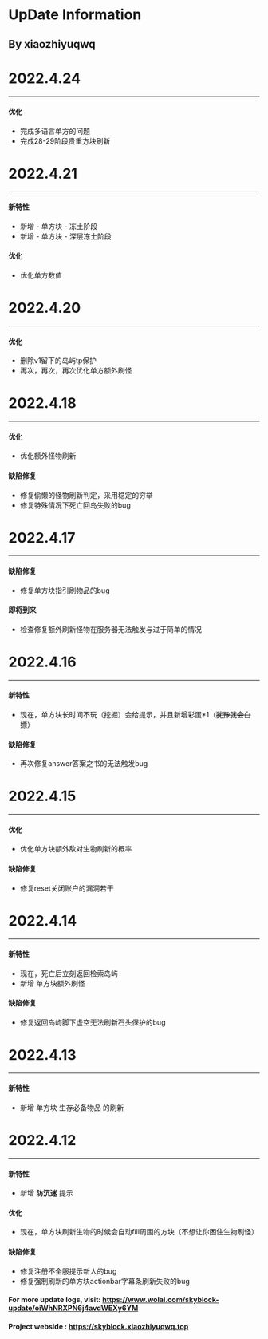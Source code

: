 # UpDate Information
## By xiaozhiyuqwq
# 2022.4.24

---

#### 优化

- 完成多语言单方的问题
- 完成28-29阶段贵重方块刷新

# 2022.4.21

---



#### 新特性

- 新增 - 单方块 - 冻土阶段
- 新增 - 单方块 - 深层冻土阶段

#### 优化

- 优化单方数值

# 2022.4.20

---



#### 优化

- 删除v1留下的岛屿tp保护
- 再次，再次，再次优化单方额外刷怪

# 2022.4.18

---



#### 优化

- 优化额外怪物刷新

#### 缺陷修复

- 修复偷懒的怪物刷新判定，采用稳定的穷举
- 修复特殊情况下死亡回岛失败的bug

# 2022.4.17

---



#### 缺陷修复

- 修复单方块指引刷物品的bug

#### 即将到来

- 检查修复额外刷新怪物在服务器无法触发与过于简单的情况

# 2022.4.16

---



#### 新特性

- 现在，单方块长时间不玩（挖掘）会给提示，并且新增彩蛋*1（~~犹豫就会白嫖~~）

#### 缺陷修复

- 再次修复answer答案之书的无法触发bug

# 2022.4.15

---



#### 优化

- 优化单方块额外敌对生物刷新的概率

#### 缺陷修复

- 修复reset关闭账户的漏洞若干

# 2022.4.14

---



#### 新特性

- 现在，死亡后立刻返回检索岛屿
- 新增 单方块额外刷怪 

#### 缺陷修复

- 修复返回岛屿脚下虚空无法刷新石头保护的bug

# 2022.4.13

---



#### 新特性

- 新增 单方块 生存必备物品 的刷新

# 2022.4.12

---



#### 新特性

- 新增 **防沉迷** 提示

#### 优化

- 现在，单方块刷新生物的时候会自动fill周围的方块（不想让你困住生物刷怪）

#### 缺陷修复

- 修复注册不全服提示新人的bug
- 修复强制刷新的单方块actionbar字幕条刷新失败的bug

#### For more update logs, visit: https://www.wolai.com/skyblock-update/oiWhNRXPN6j4avdWEXy6YM
#### Project webside : https://skyblock.xiaozhiyuqwq.top